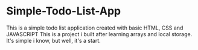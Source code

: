# Simple-Todo-List-App
This is a simple todo list application created with basic HTML, CSS and JAVASCRIPT
This is a project i built after learning arrays and local storage.
It's simple i know, but well, it's a start.
